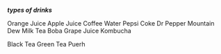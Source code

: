 ***types of drinks***

Orange Juice
Apple Juice
Coffee
Water
Pepsi
Coke
Dr Pepper
Mountain Dew
Milk
Tea
Boba
Grape Juice
Kombucha


Black Tea
Green Tea
Puerh

